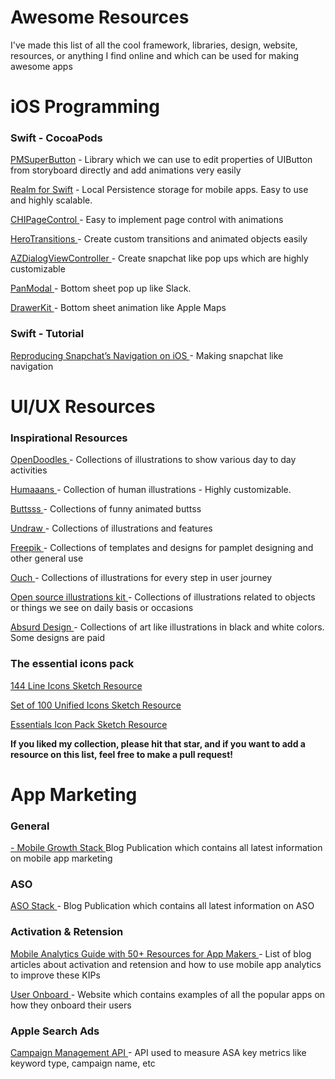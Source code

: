 # Awesome Resources

I've made this list of all the cool framework, libraries, design, website, resources, or anything I find online and which can be used for making awesome apps

# iOS Programming

<h3>Swift - CocoaPods</h3>

<a href = "https://github.com/pmusolino/PMSuperButton"> PMSuperButton</a> - Library which we can use to edit properties of UIButton from storyboard directly and add animations very easily

<a href = "https://realm.io/docs/swift/latest"> Realm for Swift</a> - Local Persistence storage for mobile apps. Easy to use and highly scalable.

<a href = "https://github.com/ChiliLabs/CHIPageControl"> CHIPageControl </a> - Easy to implement page control with animations

<a href = "https://github.com/HeroTransitions/Hero"> HeroTransitions </a> - Create custom transitions and animated objects easily

<a href = "https://github.com/Minitour/AZDialogViewController"> AZDialogViewController </a> - Create snapchat like pop ups which are highly customizable

<a href = "https://github.com/slackhq/PanModal"> PanModal </a> - Bottom sheet pop up like Slack.

<a href = "https://github.com/babylonhealth/DrawerKit"> DrawerKit </a> - Bottom sheet animation like Apple Maps

<h3>Swift - Tutorial</h3>

<a href = "https://medium.com/snowdog-labs/reproducing-snapchat-navigations-on-ios-part-3-41b7ea1d91bd"> Reproducing Snapchat’s Navigation on iOS  </a> - Making snapchat like navigation


# UI/UX Resources

<h3>Inspirational Resources </h3>

<a href = "https://www.opendoodles.com/ "> OpenDoodles </a> - Collections of illustrations to show various day to day activities

<a href = "https://www.humaaans.com/"> Humaaans </a> - Collection of human illustrations - Highly customizable.

<a href = "https://www.buttsss.com/"> Buttsss </a> - Collections of funny animated buttss

<a href = "https://undraw.co/illustrations"> Undraw </a> - Collections of illustrations and features

<a href = "https://www.freepik.com/"> Freepik </a> - Collections of templates and designs for pamplet designing and other general use

<a href = "https://icons8.com/ouch/"> Ouch </a> - Collections of illustrations for every step in user journey

<a href = "https://illlustrations.co/"> Open source illustrations kit </a> - Collections of illustrations related to objects or things we see on daily basis or occasions 

<a href = "https://absurd.design/#slide-8"> Absurd Design </a> - Collections of art like illustrations in black and white colors. Some designs are paid


<h3>The essential icons pack</h3>

<a href = "https://www.sketchappsources.com/free-source/4221-moonshard-free-line-icons-sketch-freebie-resource.html">  144 Line Icons Sketch Resource </a>

<a href = "https://www.sketchappsources.com/free-source/3846-icon-set-sketch-freebie-resource.html"> Set of 100 Unified Icons Sketch Resource </a> 

<a href = "https://www.sketchappsources.com/free-source/3771-essentials-icon-pack-sketch-freebie-resource.html"> Essentials Icon Pack Sketch Resource </a> 

<b>If you liked my collection, please hit that star, and if you want to add a resource on this list, feel free to make a pull request! </b>

# App Marketing

<h3>General</h3>
<a href = "https://phiture.com/mobilegrowthstack/"> - Mobile Growth Stack </a> Blog Publication which contains all latest information on mobile app marketing

<h3>ASO</h3>

<a href = "https://asostack.com/"> ASO Stack </a> - Blog Publication which contains all latest information on ASO 

<h3>Activation & Retension</h3>

<a href = "https://amplitude.com/mobile-analytics?ref=blog-cta"> Mobile Analytics Guide with 50+ Resources for App Makers </a> - List of blog articles about activation and retension and how to use mobile app analytics to improve these KIPs

<a href = "https://www.useronboard.com/how-dropbox-onboards-new-users/?slide=9"> User Onboard </a> - Website which contains examples of all the popular apps on how they onboard their users

<h3>Apple Search Ads</h3>

<a href = "https://searchads.apple.com/help/advanced/0022-use-the-campaign-management-api/"> Campaign Management API </a> - API used to measure ASA key metrics like keyword type, campaign name, etc

